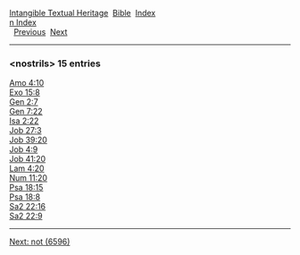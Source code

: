 [Intangible Textual Heritage](../../index)  [Bible](../index) 
[Index](index)   
[n Index](_n_)  
  [Previous](c07893)  [Next](c07895) 

------------------------------------------------------------------------

### &lt;nostrils&gt; 15 entries

[Amo 4:10](../kjv/amo004.htm#010)  
[Exo 15:8](../kjv/exo015.htm#008)  
[Gen 2:7](../kjv/gen002.htm#007)  
[Gen 7:22](../kjv/gen007.htm#022)  
[Isa 2:22](../kjv/isa002.htm#022)  
[Job 27:3](../kjv/job027.htm#003)  
[Job 39:20](../kjv/job039.htm#020)  
[Job 4:9](../kjv/job004.htm#009)  
[Job 41:20](../kjv/job041.htm#020)  
[Lam 4:20](../kjv/lam004.htm#020)  
[Num 11:20](../kjv/num011.htm#020)  
[Psa 18:15](../kjv/psa018.htm#015)  
[Psa 18:8](../kjv/psa018.htm#008)  
[Sa2 22:16](../kjv/sa2022.htm#016)  
[Sa2 22:9](../kjv/sa2022.htm#009)  

------------------------------------------------------------------------

[Next: not (6596)](c07895)
